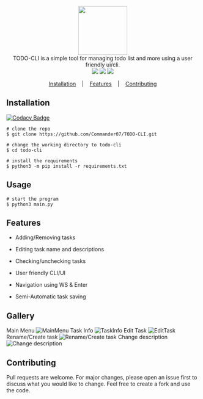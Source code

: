 <p align=center>

  <img height="128px" src=""/>

  <br>
  <span>TODO-CLI is a simple tool for managing todo list and more using a user friendly ui/cli.</span>
  <br>
  <a target="_blank" href="https://www.python.org/downloads/" title="Python version"><img src="https://img.shields.io/badge/python-%3E=_3.6-green.svg"></a>
  <a target="_blank" href="LICENSE" title="License: MIT"><img src="https://img.shields.io/github/license/commander07/TODO-CLI"></a>
  <a target="_blank" href="https://pylint.org" title="Pylint"><img src="https://img.shields.io/badge/pylint%20score-9.94%2F10-green"></a>

</p>

<p align="center">
  <a href="#installation">Installation</a>
  &nbsp;&nbsp;&nbsp;|&nbsp;&nbsp;&nbsp;
  <a href="#features">Features</a>
  &nbsp;&nbsp;&nbsp;|&nbsp;&nbsp;&nbsp;
  <a href="#contributing">Contributing</a>
</p>

## Installation

[![Codacy Badge](https://api.codacy.com/project/badge/Grade/1d1764c579da4c43a7e8fd2310587ee2)](https://app.codacy.com/gh/Commander07/TODO-CLI?utm_source=github.com&utm_medium=referral&utm_content=Commander07/TODO-CLI&utm_campaign=Badge_Grade)

```console
# clone the repo
$ git clone https://github.com/Commander07/TODO-CLI.git

# change the working directory to todo-cli
$ cd todo-cli

# install the requirements
$ python3 -m pip install -r requirements.txt
```

## Usage

```console
# start the program
$ python3 main.py
```

## Features

- Adding/Removing tasks

- Editing task name and descriptions

- Checking/unchecking tasks

- User friendly CLI/UI

- Navigation using WS & Enter

- Semi-Automatic task saving

## Gallery

Main Menu
![MainMenu](https://user-images.githubusercontent.com/45269106/105174759-556b2400-5b23-11eb-9151-de3696c00b31.PNG)
Task Info
![TaskInfo](https://user-images.githubusercontent.com/45269106/105174761-556b2400-5b23-11eb-8e12-5c6e63d9d5b0.PNG)
Edit Task
![EditTask](https://user-images.githubusercontent.com/45269106/105174764-5603ba80-5b23-11eb-8c1f-b4058853c96d.PNG)
Rename/Create task
![Rename/Create task](https://user-images.githubusercontent.com/45269106/105174766-5603ba80-5b23-11eb-91ef-804fab6d7632.PNG)
Change description
![Change description](https://user-images.githubusercontent.com/45269106/105174767-5603ba80-5b23-11eb-8ace-a863ad3086bd.PNG)

## Contributing

Pull requests are welcome. For major changes, please open an issue first to discuss what you would like to change. Feel free to create a fork and use the code.
